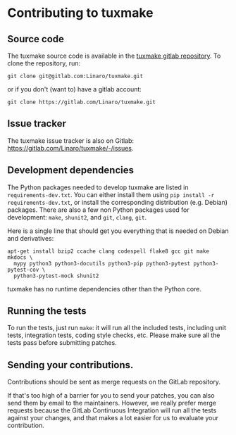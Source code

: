 # Contributing to tuxmake

## Source code

The tuxmake source code is available in the
[tuxmake gitlab repository](https://gitlab.com/Linaro/tuxmake). To clone the
repository, run:

```console
git clone git@gitlab.com:Linaro/tuxmake.git
```

or if you don't (want to) have a gitlab account:

```console
git clone https://gitlab.com/Linaro/tuxmake.git
```

## Issue tracker

The tuxmake issue tracker is also on Gitlab:
<https://gitlab.com/Linaro/tuxmake/-/issues>.

## Development dependencies

The Python packages needed to develop tuxmake are listed in
`requirements-dev.txt`. You can either install them using
`pip install -r requirements-dev.txt`, or install the corresponding
distribution (e.g. Debian) packages. There are also a few non Python packages
used for development: `make`, `shunit2`, and `git`, `clang`, `git`.

Here is a single line that should get you everything that is needed on Debian
and derivatives:

```console
apt-get install bzip2 ccache clang codespell flake8 gcc git make mkdocs \
  mypy python3 python3-docutils python3-pip python3-pytest python3-pytest-cov \
  python3-pytest-mock shunit2
```

tuxmake has no runtime dependencies other than the Python core.

## Running the tests

To run the tests, just run `make`: it will run all the included tests,
including unit tests, integration tests, coding style checks, etc. Please make
sure all the tests pass before submitting patches.

## Sending your contributions.

Contributions should be sent as merge requests on the GitLab repository.

If that's too high of a barrier for you to send your patches, you can also send
them by email to the maintainers. However, we really prefer merge requests
because the GitLab Continuous Integration will run all the tests against your
changes, and that makes a lot easier for us to evaluate your contribution.
